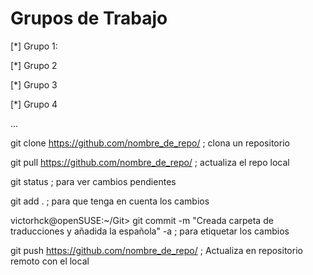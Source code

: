 # Grupos de Trabajo 

[*] Grupo 1:

[*] Grupo 2

[*] Grupo 3

[*] Grupo 4

...

git clone https://github.com/nombre_de_repo/ ; clona un repositorio

git pull https://github.com/nombre_de_repo/ ; actualiza el repo local

git status ; para ver cambios pendientes

git add . ; para que tenga en cuenta los cambios

victorhck@openSUSE:~/Git\> git commit -m "Creada carpeta de traducciones y añadida la española" -a ; para etiquetar los cambios

git push https://github.com/nombre_de_repo/ ; Actualiza en repositorio remoto con el local
